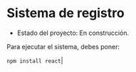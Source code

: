 <h1>Sistema de registro</h1>

- Estado del proyecto: En construcción.

Para ejecutar el sistema, debes poner:

```npm install react```|
